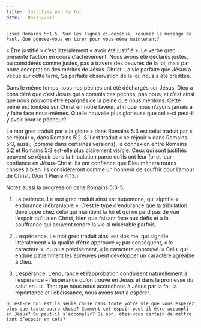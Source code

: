 ```yaml
---
title:  Justifiés par la foi
date:   05/11/2017
---
```


`Lisez Romains 5:1-5. Sur les lignes ci-dessous, résumez le message de Paul. Que pouvez-vous en tirer pour vous-même maintenant?`

« Être justifié » c’est littéralement « avoir été justifié ». Le verbe grec présente l’action en cours d’achèvement. Nous avons été déclarés justes, ou considérés comme justes, pas à travers des oeuvres de la loi, mais par notre acceptation des mérites de Jésus-Christ. La vie parfaite que Jésus a vécue sur cette terre, Sa parfaite observation de la loi, nous a été créditée.

Dans le même temps, tous nos péchés ont été déchargés sur Jésus. Dieu a considéré que c’est Jésus qui a commis ces péchés, pas nous, et c’est ainsi que nous pouvons être épargnés de la peine que nous méritons. Cette peine est tombée sur Christ en notre faveur, afin que nous n’ayons jamais à y faire face nous-mêmes. Quelle nouvelle plus glorieuse que celle-ci peut-il y avoir pour le pécheur? 

Le mot grec traduit par « la gloire » dans Romains 5:3 est celui traduit par « se réjouir », dans Romains 5:2. S’il est traduit « se réjouir » dans Romains 5:3, aussi, (comme dans certaines versions), la connexion entre Romains 5:2 et Romains 5:3 est-elle plus clairement visible. Ceux qui sont justifiés peuvent se réjouir dans la tribulation parce qu’ils ont leur foi et leur confiance en Jésus-Christ. Ils ont confiance que Dieu mènera toutes choses à bien. Ils considèreront comme un honneur de souffrir pour l’amour de Christ. (Voir 1 Pierre 4:13.) 

Notez aussi la progression dans Romains 5:3-5.

1. La patience. Le mot grec traduit ainsi est hupomone, qui signifie « endurance inébranlable ». C’est le type d’endurance que la tribulation développe chez celui qui maintient la foi et qui ne perd pas de vue l’espoir qu’il a en Christ, bien que faisant face aux défis et à la souffrance qui peuvent rendre la vie si misérable parfois.

2. L’expérience. Le mot grec traduit ainsi est dokime, qui signifie littéralement « la qualité d’être approuvé »; par conséquent, « le caractère », ou plus précisément, « le caractère approuvé. » Celui qui endure patiemment les épreuves peut développer un caractère agréable à Dieu. 

3. L’espérance. L’endurance et l’approbation conduisent naturellement à l’espérance – l’espérance qu’on trouve en Jésus et dans la promesse du salut en Lui. Tant que nous nous accrochons à Jésus par la foi, la repentance et l’obéissance, nous avons tout à espérer. 

`Qu’est-ce qui est la seule chose dans toute votre vie que vous espérez plus que toute autre chose? Comment cet espoir peut-il être accompli en Jésus? Ou peut-il s’accomplir? Si non, êtes-vous certain de mettre tant d’espoir en cela?`